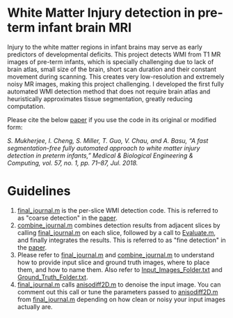 # White Matter Injury detection in pre-term infant brain MRI

Injury to the white matter regions in infant brains may serve as early predictors of developmental deficits. This project detects WMI from T1 MR images of pre-term infants, which is specially challenging due to lack of brain atlas, small size of the brain, short scan duration and their constant movement during scanning. This creates very low-resolution and extremely noisy MR images, making this project challenging. I developed the first fully automated WMI detection method that does not require brain atlas and heuristically approximates tissue segmentation, greatly reducing computation.

Please cite the below [paper](https://doi.org/10.1007/s11517-018-1829-9) if you use the code in its original or modified form:

*S. Mukherjee, I. Cheng, S. Miller, T. Guo, V. Chau, and A. Basu, “A fast segmentation-free fully automated approach to white matter injury detection in preterm infants,” Medical & Biological Engineering & Computing, vol. 57, no. 1, pp. 71–87, Jul. 2018.*

# Guidelines

1. [final_journal.m](https://github.com/subhayanmukherjee/fastwmi/blob/master/final_journal.m) is the per-slice WMI detection code. This is referred to as "coarse detection" in the [paper](https://doi.org/10.1007/s11517-018-1829-9).
2. [combine_journal.m](https://github.com/subhayanmukherjee/fastwmi/blob/master/combine_journal.m) combines detection results from adjacent slices by calling [final_journal.m](https://github.com/subhayanmukherjee/fastwmi/blob/master/final_journal.m) on each slice, followed by a call to [Evaluate.m](https://github.com/subhayanmukherjee/fastwmi/blob/master/Evaluate.m), and finally integrates the results.  This is referred to as "fine detection" in the [paper](https://doi.org/10.1007/s11517-018-1829-9).
3. Please refer to [final_journal.m](https://github.com/subhayanmukherjee/fastwmi/blob/master/final_journal.m) and [combine_journal.m](https://github.com/subhayanmukherjee/fastwmi/blob/master/combine_journal.m) to understand how to provide input slice and ground truth images, where to place them, and how to name them. Also refer to [Input_Images_Folder.txt](https://github.com/subhayanmukherjee/fastwmi/blob/master/combined/Input_Images_Folder.txt) and [Ground_Truth_Folder.txt](https://github.com/subhayanmukherjee/fastwmi/blob/master/combined/DICOM_GT/Ground_Truth_Folder.txt).
4. [final_journal.m](https://github.com/subhayanmukherjee/fastwmi/blob/master/final_journal.m) calls [anisodiff2D.m](https://github.com/subhayanmukherjee/fastwmi/blob/master/anisodiff2D.m) to denoise the input image. You can comment out this call or tune the parameters passed to [anisodiff2D.m](https://github.com/subhayanmukherjee/fastwmi/blob/master/anisodiff2D.m) from [final_journal.m](https://github.com/subhayanmukherjee/fastwmi/blob/master/final_journal.m) depending on how clean or noisy your input images actually are.
